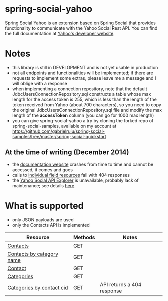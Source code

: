 spring-social-yahoo
===================

Spring Social Yahoo is an extension based on Spring Social that provides functionality to communicate with the Yahoo Social Rest API.
You can find the full documentation at
[Yahoo's developer website](https://developer.yahoo.com/social/rest_api_guide/ysp_api_book.html).


# Notes

- this library is still in DEVELOPMENT and is not yet usable in production
- not all endpoints and functionalities will be implemented; if there are requests to implement some extras,
please leave me a message and I will oblige with a response
- when implementing a connection repository, note that the default JdbcUsersConnectionRepository.sql constructs a table
whose max length for the access token is 255, which is less than the length of the token received from
Yahoo (about 700 characters), so you need to copy the original JdbcUsersConnectionRepository.sql file and modify
the max length of the **accessToken** column (you can go for 1000 max length)
- you can give spring-social-yahoo a try by cloning the forked repo of spring-social-samples, available on my account
at https://github.com/gabrielruiu/spring-social-samples/tree/master/spring-social-quickstart

## At the time of writing (December 2014)
- the [documentation website](https://developer.yahoo.com/social/rest_api_guide/ysp_api_book.html) crashes from time to time and cannot be accessed, it comes and goes
- calls to [individual field resources](https://developer.yahoo.com/social/rest_api_guide/field-resource.html) fail
  with 404 responses
- the [Yahoo Social API Explorer](http://ydndemo.com/yahoo_social_api_explorer/) is unavailable, probably lack of
maintenance; see details [here](https://developer.yahoo.com/social/rest_api_guide/api_explorer.html)

# What is supported

- only JSON payloads are used
- only the Contacts API is implemented


| Resource | Methods | Notes
| ------------- |-------------| ------ |
| [Contacts](https://developer.yahoo.com/social/rest_api_guide/contacts-resource.html) | GET | |
| [Contacts by category name](https://developer.yahoo.com/social/rest_api_guide/category-resource.html) | GET | |
| [Contact](https://developer.yahoo.com/social/rest_api_guide/contact-resource.html)   | GET | |
| [Categories](https://developer.yahoo.com/social/rest_api_guide/categories-resource.html) | GET | |
| [Categories by contact cid](https://developer.yahoo.com/social/rest_api_guide/categories-by-contact-id-resource.html) | GET | API returns a 404 response |
